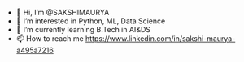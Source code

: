 - 👋 Hi, I’m @SAKSHIMAURYA
- 👀 I’m interested in Python, ML, Data Science 
- 🌱 I’m currently learning B.Tech in AI&DS
- 📫 How to reach me 
     https://www.linkedin.com/in/sakshi-maurya-a495a7216

<!---
SAKSHI3MAURYA/SAKSHI3MAURYA is a ✨ special ✨ repository because its `README.md` (this file) appears on your GitHub profile.
You can click the Preview link to take a look at your changes.
--->
